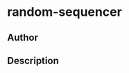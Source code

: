 # random-sequencer

## Author

<!-- Insert Your Name Here -->

## Description

<!-- Describe your example here -->

